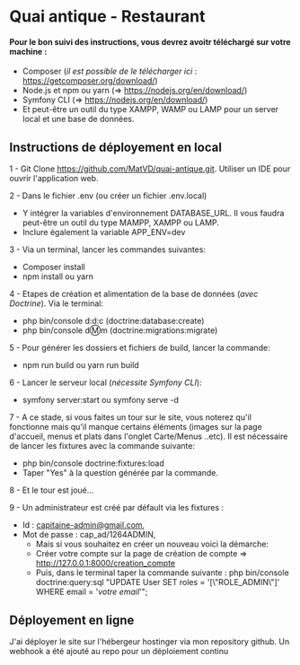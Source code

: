 # Quai antique - Restaurant

#### Pour le bon suivi des instructions, vous devrez avoitr téléchargé sur votre machine : 
- Composer (_il est possible de le télécharger ici_ : https://getcomposer.org/download/)
- Node.js et npm ou yarn (=> https://nodejs.org/en/download/)
- Symfony CLI (=> https://nodejs.org/en/download/)
- Et peut-être un outil du type XAMPP, WAMP ou LAMP pour un server local et une base de données.

## Instructions de déployement en local  

1 - Git Clone https://github.com/MatVD/quai-antique.git. Utiliser un IDE pour ouvrir l'application web.

2 - Dans le fichier .env (ou créer un fichier .env.local)
- Y intégrer la variables d'environnement DATABASE_URL. Il vous faudra peut-être un outil du type MAMPP, XAMPP ou LAMP.
- Inclure également la variable APP_ENV=dev

3 - Via un terminal, lancer les commandes suivantes:
- Composer install
- npm install ou yarn

4 - Etapes de création et alimentation de la base de données (_avec Doctrine_). Via le terminal:
- php bin/console d:d:c (doctrine:database:create)
- php bin/console d:m:m (doctrine:migrations:migrate)

5 - Pour générer les dossiers et fichiers de build, lancer la commande:
- npm run build ou yarn run build

6 - Lancer le serveur local (_nécessite Symfony CLI_): 
- symfony server:start ou symfony serve -d

7 - A ce stade, si vous faites un tour sur le site, vous noterez qu'il fonctionne mais qu'il manque certains éléments (images sur la page d'accueil, menus et plats dans l'onglet Carte/Menus ..etc). Il est nécessaire de lancer les fixtures avec la commande suivante:
- php bin/console doctrine:fixtures:load 
- Taper "Yes" à la question générée par la commande.

8 - Et le tour est joué... 

9 - Un administrateur est créé par défault via les fixtures :
- Id : capitaine-admin@gmail.com,
- Mot de passe : cap_ad/1264ADMIN,
  - Mais si vous souhaitez en créer un nouveau voici la démarche:
  - Créer votre compte sur la page de création de compte => http://127.0.0.1:8000/creation_compte
  - Puis, dans le terminal taper la commande suivante : php bin/console doctrine:query:sql "UPDATE User SET roles = '[\\"ROLE_ADMIN\\"]' WHERE email = '_votre email_'";


## Déployement en ligne
J'ai déployer le site sur l'hébergeur hostinger via mon repository github. Un webhook a été ajouté au repo pour un déploiement continu